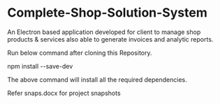# Complete-Shop-Solution-System

An Electron based application developed for client to manage shop products &amp; services also able to generate invoices and analytic reports.

Run below command after cloning this Repository.

  npm install  --save-dev 
  
The above command will install all the required dependencies.

Refer snaps.docx for project snapshots
